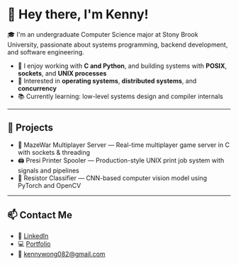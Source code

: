 # 👋 Hey there, I'm Kenny!

🎓 I'm an undergraduate Computer Science major at Stony Brook University, passionate about systems programming, backend development, and software engineering.

- 🔧 I enjoy working with **C and Python**, and building systems with **POSIX**, **sockets**, and **UNIX processes**
- 🧠 Interested in **operating systems**, **distributed systems**, and **concurrency**
- 📚 Currently learning: low-level systems design and compiler internals

---

## 🧪 Projects

- 🔌 MazeWar Multiplayer Server — Real-time multiplayer game server in C with sockets & threading
- 🖨️ Presi Printer Spooler — Production-style UNIX print job system with signals and pipelines
- 🤖 Resistor Classifier — CNN-based computer vision model using PyTorch and OpenCV

---

## 📫 Contact Me

- 💼 [LinkedIn](https://www.linkedin.com/in/kenny-wong-714548276/)
- 💻 [Portfolio](https://yourwebsite.com)
- 📧 kennywong082@gmail.com
